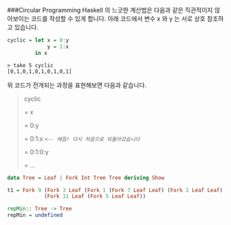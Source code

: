 ###Circular Programming
Haskell 의 느긋한 계산법은 다음과 같은 직관적이지 않아보이는 코드를 작성할 수 있게 합니다. 아래 코드에서 변수 x 와 y 는 서로 상호 참조하고 있습니다.
```haskell
cyclic = let x = 0:y
             y = 1:x
         in x
```

    > take 5 cyclic
    [0,1,0,1,0,1,0,1,0,1]

위 코드가 전개되는 과정을 표현해보면 다음과 같습니다.

>   cyclic
>
> = x
>
> = 0:y
>
> = 0:1:x *`<-- 매듭! 다시 처음으로 되돌아갔습니다`*
>
> = 0:1:0:y
>
> = ...

```haskell
data Tree = Leaf | Fork Int Tree Tree deriving Show

t1 = Fork 9 (Fork 3 Leaf (Fork 1 (Fork 7 Leaf Leaf) (Fork 2 Leaf Leaf)))
            (Fork 11 Leaf (Fork 5 Leaf Leaf))

repMin:: Tree -> Tree
repMin = undefined
```

